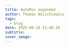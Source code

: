 ```yaml
---
title: AutoMix expanded
author: Thomas Walichiewicz
tags:
  - blog
date: 2025-06-18 21:48:20
subtitle:
cover_image:
---
```

